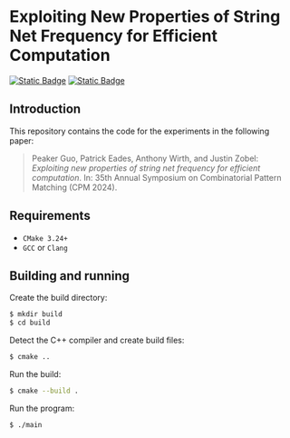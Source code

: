 # Exploiting New Properties of String Net Frequency for Efficient Computation

[![Static Badge](https://img.shields.io/badge/Conference-CPM_2024-blue
)](https://cpm2024.github.io)
[![Static Badge](https://img.shields.io/badge/DOI-10.4230/LIPICS.CPM.2024.16-yellow
)](https://doi.org/10.4230/LIPIcs.CPM.2024.16)

## Introduction

This repository contains the code for the experiments in the following paper:

> Peaker Guo, Patrick Eades, Anthony Wirth, and Justin Zobel: *Exploiting new
properties of string net frequency for efficient computation*. In: 35th Annual Symposium on Combinatorial Pattern Matching (CPM 2024).


## Requirements
* `CMake 3.24+`
* `GCC` or `Clang`


## Building and running

Create the build directory:
```sh
$ mkdir build 
$ cd build
```

Detect the C++ compiler and create build files:
```sh
$ cmake ..
```

Run the build:
```sh
$ cmake --build .
```

Run the program:
```sh
$ ./main
```
